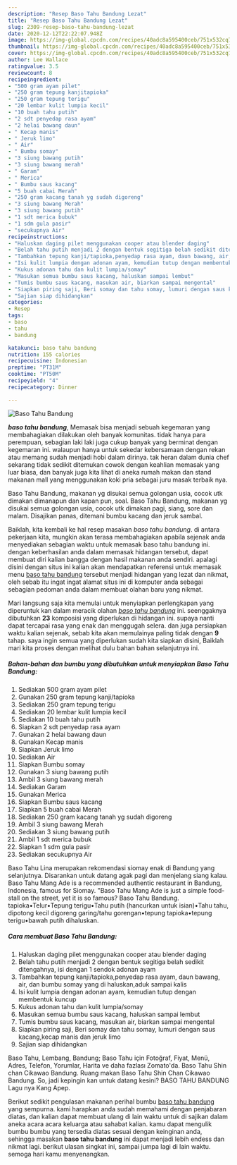```yaml
---
description: "Resep Baso Tahu Bandung Lezat"
title: "Resep Baso Tahu Bandung Lezat"
slug: 2309-resep-baso-tahu-bandung-lezat
date: 2020-12-12T22:22:07.948Z
image: https://img-global.cpcdn.com/recipes/40adc8a595400ceb/751x532cq70/baso-tahu-bandung-foto-resep-utama.jpg
thumbnail: https://img-global.cpcdn.com/recipes/40adc8a595400ceb/751x532cq70/baso-tahu-bandung-foto-resep-utama.jpg
cover: https://img-global.cpcdn.com/recipes/40adc8a595400ceb/751x532cq70/baso-tahu-bandung-foto-resep-utama.jpg
author: Lee Wallace
ratingvalue: 3.5
reviewcount: 8
recipeingredient:
- "500 gram ayam pilet"
- "250 gram tepung kanjitapioka"
- "250 gram tepung terigu"
- "20 lembar kulit lumpia kecil"
- "10 buah tahu putih"
- "2 sdt penyedap rasa ayam"
- "2 helai bawang daun"
- " Kecap manis"
- " Jeruk limo"
- " Air"
- " Bumbu somay"
- "3 siung bawang putih"
- "3 siung bawang merah"
- " Garam"
- " Merica"
- " Bumbu saus kacang"
- "5 buah cabai Merah"
- "250 gram kacang tanah yg sudah digoreng"
- "3 siung bawang Merah"
- "3 siung bawang putih"
- "1 sdt merica bubuk"
- "1 sdm gula pasir"
- "secukupnya Air"
recipeinstructions:
- "Haluskan daging pilet menggunakan cooper atau blender daging"
- "Belah tahu putih menjadi 2 dengan bentuk segitiga belah sedikit ditengahnya, isi dengan 1 sendok adonan ayam"
- "Tambahkan tepung kanji/tapioka,penyedap rasa ayam, daun bawang, air, dan bumbu somay yang di haluskan,aduk sampai kalis"
- "Isi kulit lumpia dengan adonan ayam, kemudian tutup dengan membentuk kuncup"
- "Kukus adonan tahu dan kulit lumpia/somay"
- "Masukan semua bumbu saus kacang, haluskan sampai lembut"
- "Tumis bumbu saus kacang, masukan air, biarkan sampai mengental"
- "Siapkan piring saji, Beri somay dan tahu somay, lumuri dengan saus kacang,kecap manis dan jeruk limo"
- "Sajian siap dihidangkan"
categories:
- Resep
tags:
- baso
- tahu
- bandung

katakunci: baso tahu bandung 
nutrition: 155 calories
recipecuisine: Indonesian
preptime: "PT31M"
cooktime: "PT50M"
recipeyield: "4"
recipecategory: Dinner

---
```



![Baso Tahu Bandung](https://img-global.cpcdn.com/recipes/40adc8a595400ceb/751x532cq70/baso-tahu-bandung-foto-resep-utama.jpg)

<b><i>baso tahu bandung</i></b>, Memasak bisa menjadi sebuah kegemaran yang membahagiakan dilakukan oleh banyak komunitas. tidak hanya para perempuan, sebagian laki laki juga cukup banyak yang berminat dengan kegemaran ini. walaupun hanya untuk sekedar kebersamaan dengan rekan atau memang sudah menjadi hobi dalam dirinya. tak heran dalam dunia chef sekarang tidak sedikit ditemukan cowok dengan keahlian memasak yang luar biasa, dan banyak juga kita lihat di aneka rumah makan dan stand makanan mall yang menggunakan koki pria sebagai juru masak terbaik nya.

Baso Tahu Bandung, makanan yg disukai semua golongan usia, cocok utk dimakan dimanapun dan kapan pun, soal. Baso Tahu Bandung, makanan yg disukai semua golongan usia, cocok utk dimakan pagi, siang, sore dan malam. Disajikan panas, ditemani bumbu kacang dan jeruk sambal.

Baiklah, kita kembali ke hal resep masakan <i>baso tahu bandung</i>. di antara pekerjaan kita, mungkin akan terasa membahagiakan apabila sejenak anda menyediakan sebagian waktu untuk memasak baso tahu bandung ini. dengan keberhasilan anda dalam memasak hidangan tersebut, dapat membuat diri kalian bangga dengan hasil makanan anda sendiri. apalagi disini dengan situs ini kalian akan mendapatkan referensi untuk memasak menu <u>baso tahu bandung</u> tersebut menjadi hidangan yang lezat dan nikmat, oleh sebab itu ingat ingat alamat situs ini di komputer anda sebagai sebagian pedoman anda dalam membuat olahan baru yang nikmat.


Mari langsung saja kita memulai untuk menyiapkan perlengkapan yang diperuntuk kan dalam meracik olahan <u><i>baso tahu bandung</i></u> ini. seenggaknya dibutuhkan <b>23</b> komposisi yang diperlukan di hidangan ini. supaya nanti dapat tercapai rasa yang enak dan menggugah selera. dan juga persiapkan waktu kalian sejenak, sebab kita akan memulainya paling tidak dengan <b>9</b> tahap. saya ingin semua yang diperlukan sudah kita siapkan disini, Baiklah mari kita proses dengan melihat dulu bahan bahan selanjutnya ini.

<!--inarticleads1-->

##### Bahan-bahan dan bumbu yang dibutuhkan untuk menyiapkan Baso Tahu Bandung:

1. Sediakan 500 gram ayam pilet
1. Gunakan 250 gram tepung kanji/tapioka
1. Sediakan 250 gram tepung terigu
1. Sediakan 20 lembar kulit lumpia kecil
1. Sediakan 10 buah tahu putih
1. Siapkan 2 sdt penyedap rasa ayam
1. Gunakan 2 helai bawang daun
1. Gunakan  Kecap manis
1. Siapkan  Jeruk limo
1. Sediakan  Air
1. Siapkan  Bumbu somay
1. Gunakan 3 siung bawang putih
1. Ambil 3 siung bawang merah
1. Sediakan  Garam
1. Gunakan  Merica
1. Siapkan  Bumbu saus kacang
1. Siapkan 5 buah cabai Merah
1. Sediakan 250 gram kacang tanah yg sudah digoreng
1. Ambil 3 siung bawang Merah
1. Sediakan 3 siung bawang putih
1. Ambil 1 sdt merica bubuk
1. Siapkan 1 sdm gula pasir
1. Sediakan secukupnya Air


Baso Tahu Lina merupakan rekomendasi siomay enak di Bandung yang selanjutnya. Disarankan untuk datang agak pagi dan menjelang siang kalau. Baso Tahu Mang Ade is a recommended authentic restaurant in Bandung, Indonesia, famous for Siomay. &#34;Baso Tahu Mang Ade is just a simple food-stall on the street, yet it is so famous? Baso Tahu Bandung. tapioka•Telur•Tepung terigu•Tahu putih (hancurkan untuk isian)•Tahu tahu, dipotong kecil digoreng garing/tahu gorengan•tepung tapioka•tepung terigu•bawah putih dihaluskan. 

<!--inarticleads2-->

##### Cara membuat Baso Tahu Bandung:

1. Haluskan daging pilet menggunakan cooper atau blender daging
1. Belah tahu putih menjadi 2 dengan bentuk segitiga belah sedikit ditengahnya, isi dengan 1 sendok adonan ayam
1. Tambahkan tepung kanji/tapioka,penyedap rasa ayam, daun bawang, air, dan bumbu somay yang di haluskan,aduk sampai kalis
1. Isi kulit lumpia dengan adonan ayam, kemudian tutup dengan membentuk kuncup
1. Kukus adonan tahu dan kulit lumpia/somay
1. Masukan semua bumbu saus kacang, haluskan sampai lembut
1. Tumis bumbu saus kacang, masukan air, biarkan sampai mengental
1. Siapkan piring saji, Beri somay dan tahu somay, lumuri dengan saus kacang,kecap manis dan jeruk limo
1. Sajian siap dihidangkan


Baso Tahu, Lembang, Bandung; Baso Tahu için Fotoğraf, Fiyat, Menü, Adres, Telefon, Yorumlar, Harita ve daha fazlası Zomato&#39;da. Baso Tahu Shin chan Cikawao Bandung. Ruang makan Baso Tahu Shin Chan Cikawao Bandung. So, jadi kepingin kan untuk datang kesini? BASO TAHU BANDUNG Lagu nya Kang Apep. 

Berikut sedikit pengulasan makanan perihal bumbu <u>baso tahu bandung</u> yang sempurna. kami harapkan anda sudah memahami dengan penjabaran diatas, dan kalian dapat membuat ulang di lain waktu untuk di sajikan dalam aneka acara acara keluarga atau sahabat kalian. kamu dapat mengulik bumbu bumbu yang tersedia diatas sesuai dengan keinginan anda, sehingga masakan <b>baso tahu bandung</b> ini dapat menjadi lebih endess dan nikmat lagi. berikut ulasan singkat ini, sampai jumpa lagi di lain waktu. semoga hari kamu menyenangkan.
